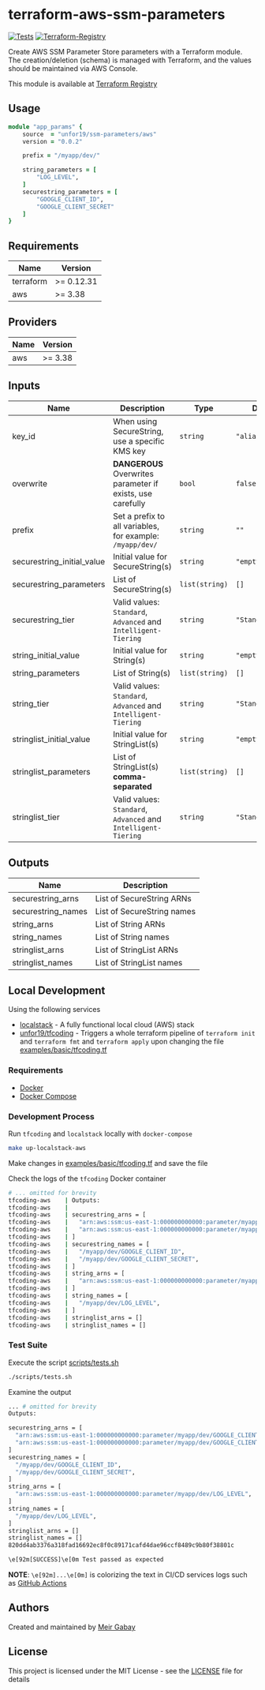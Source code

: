 # terraform-aws-ssm-parameters

[![Tests](https://github.com/unfor19/terraform-aws-ssm-parameters/actions/workflows/tests.yml/badge.svg)](https://github.com/unfor19/terraform-aws-ssm-parameters/actions/workflows/tests.yml) [![Terraform-Registry](https://img.shields.io/github/v/release/unfor19/terraform-aws-ssm-parameters?color=purple&label=terraform-registry&logo=terraform)](https://registry.terraform.io/modules/unfor19/ssm-parameters/aws/latest)

Create AWS SSM Parameter Store parameters with a Terraform module. The creation/deletion (schema) is managed with Terraform, and the values should be maintained via AWS Console.

This module is available at [Terraform Registry](https://registry.terraform.io/modules/unfor19/ssm-parameters/aws/latest)

## Usage

```ruby
module "app_params" {
    source  = "unfor19/ssm-parameters/aws"
    version = "0.0.2"

    prefix = "/myapp/dev/"

    string_parameters = [
        "LOG_LEVEL",
    ]
    securestring_parameters = [
        "GOOGLE_CLIENT_ID",
        "GOOGLE_CLIENT_SECRET"
    ]
}
```

<!-- terraform_docs_start -->

## Requirements

| Name | Version |
|------|---------|
| terraform | >= 0.12.31 |
| aws | >= 3.38 |

## Providers

| Name | Version |
|------|---------|
| aws | >= 3.38 |

## Inputs

| Name | Description | Type | Default | Required |
|------|-------------|------|---------|:--------:|
| key_id | When using SecureString, use a specific KMS key | `string` | `"alias/aws/ssm"` | no |
| overwrite | **DANGEROUS** Overwrites parameter if exists, use carefully | `bool` | `false` | no |
| prefix | Set a prefix to all variables, for example: `/myapp/dev/` | `string` | `""` | no |
| securestring_initial_value | Initial value for SecureString(s) | `string` | `"empty"` | no |
| securestring_parameters | List of SecureString(s) | `list(string)` | `[]` | no |
| securestring_tier | Valid values: `Standard`, `Advanced` and `Intelligent-Tiering` | `string` | `"Standard"` | no |
| string_initial_value | Initial value for String(s) | `string` | `"empty"` | no |
| string_parameters | List of String(s) | `list(string)` | `[]` | no |
| string_tier | Valid values: `Standard`, `Advanced` and `Intelligent-Tiering` | `string` | `"Standard"` | no |
| stringlist_initial_value | Initial value for StringList(s) | `string` | `"empty"` | no |
| stringlist_parameters | List of StringList(s) **comma-separated** | `list(string)` | `[]` | no |
| stringlist_tier | Valid values: `Standard`, `Advanced` and `Intelligent-Tiering` | `string` | `"Standard"` | no |

## Outputs

| Name | Description |
|------|-------------|
| securestring_arns | List of SecureString ARNs |
| securestring_names | List of SecureString names |
| string_arns | List of String ARNs |
| string_names | List of String names |
| stringlist_arns | List of StringList ARNs |
| stringlist_names | List of StringList names |

<!-- terraform_docs_end -->

## Local Development

Using the following services

- [localstack](https://github.com/localstack/localstack) - A fully functional local cloud (AWS) stack
- [unfor19/tfcoding](https://github.com/unfor19/tfcoding) - Triggers a whole terraform pipeline of `terraform init` and `terraform fmt` and `terraform apply` upon changing the file [examples/basic/tfcoding.tf](./examples/basic/tfcoding.tf)

### Requirements

- [Docker](https://docs.docker.com/get-docker/)
- [Docker Compose](https://docs.docker.com/compose/install/)

### Development Process

Run `tfcoding` and `localstack` locally with `docker-compose`

```bash
make up-localstack-aws
```

Make changes in [examples/basic/tfcoding.tf](./examples/basic/tfcoding.tf) and save the file

Check the logs of the `tfcoding` Docker container

```bash
# ... omitted for brevity
tfcoding-aws    | Outputs:
tfcoding-aws    | 
tfcoding-aws    | securestring_arns = [
tfcoding-aws    |   "arn:aws:ssm:us-east-1:000000000000:parameter/myapp/dev/GOOGLE_CLIENT_ID",
tfcoding-aws    |   "arn:aws:ssm:us-east-1:000000000000:parameter/myapp/dev/GOOGLE_CLIENT_SECRET",
tfcoding-aws    | ]
tfcoding-aws    | securestring_names = [
tfcoding-aws    |   "/myapp/dev/GOOGLE_CLIENT_ID",
tfcoding-aws    |   "/myapp/dev/GOOGLE_CLIENT_SECRET",
tfcoding-aws    | ]
tfcoding-aws    | string_arns = [
tfcoding-aws    |   "arn:aws:ssm:us-east-1:000000000000:parameter/myapp/dev/LOG_LEVEL",
tfcoding-aws    | ]
tfcoding-aws    | string_names = [
tfcoding-aws    |   "/myapp/dev/LOG_LEVEL",
tfcoding-aws    | ]
tfcoding-aws    | stringlist_arns = []
tfcoding-aws    | stringlist_names = []
```

### Test Suite

Execute the script [scripts/tests.sh](./scripts/tests.sh)

```bash
./scripts/tests.sh
```

Examine the output

```bash
... # omitted for brevity
Outputs:

securestring_arns = [
  "arn:aws:ssm:us-east-1:000000000000:parameter/myapp/dev/GOOGLE_CLIENT_ID",
  "arn:aws:ssm:us-east-1:000000000000:parameter/myapp/dev/GOOGLE_CLIENT_SECRET",
]
securestring_names = [
  "/myapp/dev/GOOGLE_CLIENT_ID",
  "/myapp/dev/GOOGLE_CLIENT_SECRET",
]
string_arns = [
  "arn:aws:ssm:us-east-1:000000000000:parameter/myapp/dev/LOG_LEVEL",
]
string_names = [
  "/myapp/dev/LOG_LEVEL",
]
stringlist_arns = []
stringlist_names = []
820dd4ab3376a318fad16692ec8f0c89171cafd4dae96ccf8489c9b80f38801c

\e[92m[SUCCESS]\e[0m Test passed as expected
```

**NOTE**: `\e[92m]...\e[0m]` is colorizing the text in CI/CD services logs such as [GitHub Actions](https://github.com/features/actions)

## Authors

Created and maintained by [Meir Gabay](https://github.com/unfor19)

## License

This project is licensed under the MIT License - see the [LICENSE](https://github.com/unfor19/terraform-aws-ssm-parameters/blob/master/LICENSE) file for details
